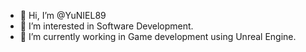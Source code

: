 - 👋 Hi, I’m @YuNIEL89
- 👀 I’m interested in Software Development.
- 🌱 I’m currently working in Game development using Unreal Engine.

<!---
YuNIEL89/YuNIEL89 is a ✨ special ✨ repository because its `README.md` (this file) appears on your GitHub profile.
You can click the Preview link to take a look at your changes.
--->
